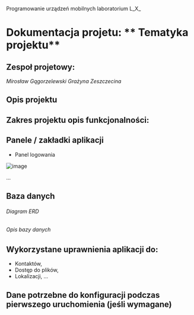Programowanie urządzeń mobilnych laboratorium L_X_ 

# Dokumentacja projetu: ** Tematyka projektu**

## Zespoł projetowy:
_Mirosław Gągorzelewski
Grażyna Zeszczecina_

## Opis projektu


## Zakres projektu opis funkcjonalności:


## Panele / zakładki aplikacji 
- Panel logowania

![image](https://github.com/user-attachments/assets/a271c59d-e3f5-4c74-99b5-7300d4db32a4)

...

## Baza danych
###### Diagram ERD

###### Opis bazy danych

## Wykorzystane uprawnienia aplikacji do:
- Kontaktów,
- Dostęp do plików,
- Lokalizacji,
...

## Dane potrzebne do konfiguracji podczas pierwszego uruchomienia (jeśli wymagane)
